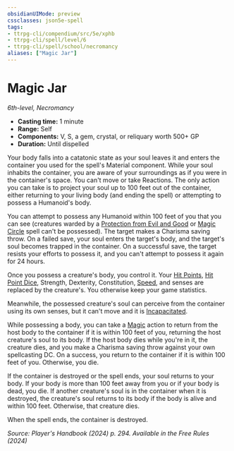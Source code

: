 ```yaml
---
obsidianUIMode: preview
cssclasses: json5e-spell
tags:
- ttrpg-cli/compendium/src/5e/xphb
- ttrpg-cli/spell/level/6
- ttrpg-cli/spell/school/necromancy
aliases: ["Magic Jar"]
---
```

# Magic Jar
*6th-level, Necromancy*  

- **Casting time:** 1 minute
- **Range:** Self
- **Components:** V, S, a gem, crystal, or reliquary worth 500+ GP
- **Duration:** Until dispelled

Your body falls into a catatonic state as your soul leaves it and enters the container you used for the spell's Material component. While your soul inhabits the container, you are aware of your surroundings as if you were in the container's space. You can't move or take Reactions. The only action you can take is to project your soul up to 100 feet out of the container, either returning to your living body (and ending the spell) or attempting to possess a Humanoid's body.

You can attempt to possess any Humanoid within 100 feet of you that you can see (creatures warded by a [Protection from Evil and Good](/3-Compendium/CLI/spells/protection-from-evil-and-good-xphb.md) or [Magic Circle](magic-circle-xphb.md) spell can't be possessed). The target makes a Charisma saving throw. On a failed save, your soul enters the target's body, and the target's soul becomes trapped in the container. On a successful save, the target resists your efforts to possess it, and you can't attempt to possess it again for 24 hours.

Once you possess a creature's body, you control it. Your [Hit Points](hit-points-xphb.md), [Hit Point Dice](hit-point-dice-xphb.md), Strength, Dexterity, Constitution, [Speed](speed-xphb.md), and senses are replaced by the creature's. You otherwise keep your game statistics.

Meanwhile, the possessed creature's soul can perceive from the container using its own senses, but it can't move and it is [Incapacitated](conditions.md#Incapacitated).

While possessing a body, you can take a [Magic](actions.md#Magic) action to return from the host body to the container if it is within 100 feet of you, returning the host creature's soul to its body. If the host body dies while you're in it, the creature dies, and you make a Charisma saving throw against your own spellcasting DC. On a success, you return to the container if it is within 100 feet of you. Otherwise, you die.

If the container is destroyed or the spell ends, your soul returns to your body. If your body is more than 100 feet away from you or if your body is dead, you die. If another creature's soul is in the container when it is destroyed, the creature's soul returns to its body if the body is alive and within 100 feet. Otherwise, that creature dies.

When the spell ends, the container is destroyed.

*Source: Player's Handbook (2024) p. 294. Available in the Free Rules (2024)*